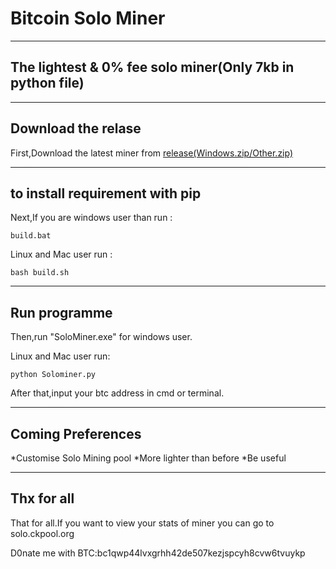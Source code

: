 # Bitcoin Solo Miner
---
The lightest & 0% fee solo miner(Only 7kb in python file)
---
---
Download the relase
---

First,Download the latest miner from [release(Windows.zip/Other.zip)](https://github.com/HugoXOX3/BTCSoloMiner/releases)

---
to install requirement with pip
---
Next,If you are windows user than run :
```
build.bat
```
Linux and Mac user run :
```
bash build.sh
```
---
Run programme
---
Then,run "SoloMiner.exe" for windows user.

Linux and Mac user run:
```
python Solominer.py
```
After that,input your btc address in cmd or terminal.

---
Coming Preferences
---

*Customise Solo Mining pool
*More lighter than before
*Be useful

---
Thx for all
---
That for all.If you want to view your stats of miner you can go to solo.ckpool.org

D0nate me with BTC:bc1qwp44lvxgrhh42de507kezjspcyh8cvw6tvuykp
